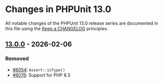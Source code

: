 # Changes in PHPUnit 13.0

All notable changes of the PHPUnit 13.0 release series are documented in this file using the [Keep a CHANGELOG](https://keepachangelog.com/) principles.

## [13.0.0] - 2026-02-06

### Removed

* [#6054](https://github.com/sebastianbergmann/phpunit/issues/6054): `Assert::isType()`
* [#6076](https://github.com/sebastianbergmann/phpunit/issues/6076): Support for PHP 8.3

[13.0.0]: https://github.com/sebastianbergmann/phpunit/compare/12.5...main
